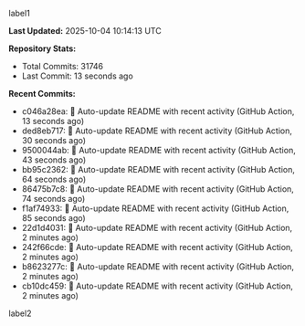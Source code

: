 
label1 
<!-- ACTIVITY_START -->
**Last Updated:** 2025-10-04 10:14:13 UTC

**Repository Stats:**
- Total Commits: 31746
- Last Commit: 13 seconds ago

**Recent Commits:**
- c046a28ea: 🤖 Auto-update README with recent activity (GitHub Action, 13 seconds ago)
- ded8eb717: 🤖 Auto-update README with recent activity (GitHub Action, 30 seconds ago)
- 9500044ab: 🤖 Auto-update README with recent activity (GitHub Action, 43 seconds ago)
- bb95c2362: 🤖 Auto-update README with recent activity (GitHub Action, 64 seconds ago)
- 86475b7c8: 🤖 Auto-update README with recent activity (GitHub Action, 74 seconds ago)
- f1af74933: 🤖 Auto-update README with recent activity (GitHub Action, 85 seconds ago)
- 22d1d4031: 🤖 Auto-update README with recent activity (GitHub Action, 2 minutes ago)
- 242f66cde: 🤖 Auto-update README with recent activity (GitHub Action, 2 minutes ago)
- b8623277c: 🤖 Auto-update README with recent activity (GitHub Action, 2 minutes ago)
- cb10dc459: 🤖 Auto-update README with recent activity (GitHub Action, 2 minutes ago)
<!-- ACTIVITY_END -->

label2
